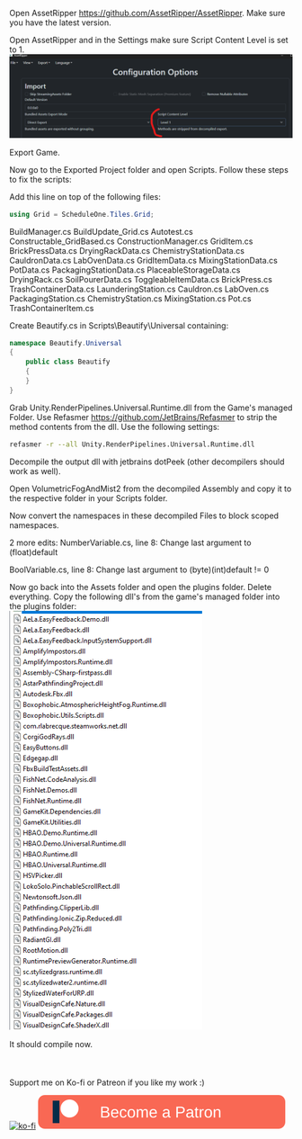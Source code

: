 Open AssetRipper https://github.com/AssetRipper/AssetRipper. Make sure you have the latest version.

Open AssetRipper and in the Settings make sure Script Content Level is set to 1.
![AssetRipper Settings](assetrippersetting.png)

Export Game.

Now go to the Exported Project folder and open Scripts. 
Follow these steps to fix the scripts:

Add this line on top of the following files:
```csharp
using Grid = ScheduleOne.Tiles.Grid;
```

BuildManager.cs
BuildUpdate_Grid.cs
Autotest.cs
Constructable_GridBased.cs
ConstructionManager.cs
GridItem.cs
BrickPressData.cs
DryingRackData.cs
ChemistryStationData.cs
CauldronData.cs
LabOvenData.cs
GridItemData.cs
MixingStationData.cs
PotData.cs
PackagingStationData.cs
PlaceableStorageData.cs
DryingRack.cs
SoilPourerData.cs
ToggleableItemData.cs
BrickPress.cs
TrashContainerData.cs
LaunderingStation.cs
Cauldron.cs
LabOven.cs
PackagingStation.cs
ChemistryStation.cs
MixingStation.cs
Pot.cs
TrashContainerItem.cs

Create Beautify.cs in Scripts\Beautify\Universal containing:
```csharp
namespace Beautify.Universal
{
    public class Beautify
    {
    }
}
```

Grab Unity.RenderPipelines.Universal.Runtime.dll from the Game's managed Folder.
Use Refasmer https://github.com/JetBrains/Refasmer to strip the method contents from the dll.
Use the following settings:
```bash
refasmer -r --all Unity.RenderPipelines.Universal.Runtime.dll
```

Decompile the output dll with jetbrains dotPeek (other decompilers should work as well).

Open VolumetricFogAndMist2 from the decompiled Assembly and copy it to the respective folder in your Scripts folder. 

Now convert the namespaces in these decompiled Files to block scoped namespaces.

2 more edits:
NumberVariable.cs, line 8: Change last argument to (float)default

BoolVariable.cs, line 8: Change last argument to (byte)(int)default != 0

Now go back into the Assets folder and open the plugins folder. Delete everything. Copy the following dll's from the game's managed folder into the plugins folder:\
![dlls](dllstocopy.png)

It should compile now. 
\
\
\
\
Support me on Ko-fi or Patreon if you like my work :)

[![ko-fi](https://ko-fi.com/img/githubbutton_sm.svg)](https://ko-fi.com/U7U1XZHXW)
[![Patreon](https://raw.githubusercontent.com/FranzFischer78/FranzFischer78/f4ca03dcb1f915195c2eb37e5f217e8b1f9b455d/PatreonButton.svg)](https://patreon.com/FranzFischer?utm_medium=unknown&utm_source=join_link&utm_campaign=creatorshare_creator&utm_content=copyLink)